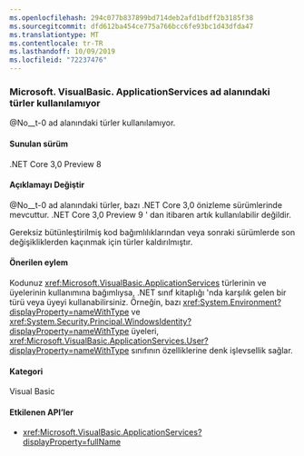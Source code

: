 ```yaml
---
ms.openlocfilehash: 294c077b837899bd714deb2afd1bdff2b3185f38
ms.sourcegitcommit: dfd612ba454ce775a766bcc6fe93bc1d43dfda47
ms.translationtype: MT
ms.contentlocale: tr-TR
ms.lasthandoff: 10/09/2019
ms.locfileid: "72237476"
---
```

### <a name="types-in-microsoftvisualbasicapplicationservices-namespace-not-available"></a>Microsoft. VisualBasic. ApplicationServices ad alanındaki türler kullanılamıyor

@No__t-0 ad alanındaki türler kullanılamıyor.

#### <a name="version-introduced"></a>Sunulan sürüm

.NET Core 3,0 Preview 8

#### <a name="change-description"></a>Açıklamayı Değiştir

@No__t-0 ad alanındaki türler, bazı .NET Core 3,0 önizleme sürümlerinde mevcuttur. .NET Core 3,0 Preview 9 ' dan itibaren artık kullanılabilir değildir.

Gereksiz bütünleştirilmiş kod bağımlılıklarından veya sonraki sürümlerde son değişikliklerden kaçınmak için türler kaldırılmıştır.
 
#### <a name="recommended-action"></a>Önerilen eylem

Kodunuz <xref:Microsoft.VisualBasic.ApplicationServices> türlerinin ve üyelerinin kullanımına bağımlıysa, .NET sınıf kitaplığı 'nda karşılık gelen bir türü veya üyeyi kullanabilirsiniz. Örneğin, bazı <xref:System.Environment?displayProperty=nameWithType> ve <xref:System.Security.Principal.WindowsIdentity?displayProperty=nameWithType> üyeleri, <xref:Microsoft.VisualBasic.ApplicationServices.User?displayProperty=nameWithType> sınıfının özelliklerine denk işlevsellik sağlar.

#### <a name="category"></a>Kategori

Visual Basic

#### <a name="affected-apis"></a>Etkilenen API’ler

- <xref:Microsoft.VisualBasic.ApplicationServices?displayProperty=fullName>

<!--

### Affected APIs

- `N:Microsoft.VisualBasic.ApplicationServices`

-- >

